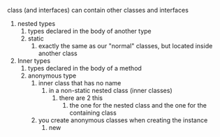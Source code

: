 class (and interfaces) can contain other classes and interfaces
1. nested types
   1. types declared in the body of another type
   2. static
      1. exactly the same as our "normal" classes, but located inside another class
2. Inner types
   1. types declared in the body of a method
   2. anonymous type
      1. inner class that has no name
         1. in a non-static nested class (inner classes)
            1. there are 2 this
               1. the one for the nested class and the one for the containing class
      2. you create anonymous classes when creating the instance
         1. new 